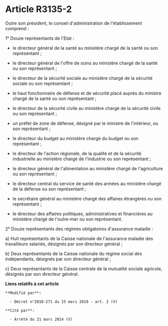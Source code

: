 # Article R3135-2

Outre son président, le conseil d'administration de l'établissement comprend : 

1° Douze représentants de l'Etat :

- le directeur général de la santé au ministère chargé de la santé ou son représentant ;

- le           directeur général de l'offre de soins  au ministère chargé de la santé ou son représentant ;

- le directeur de la sécurité sociale au ministère chargé de la sécurité sociale ou son représentant ;

- le haut fonctionnaire de défense et de sécurité placé auprès du ministre chargé de la santé ou son représentant ;

- le directeur de la sécurité civile au ministère chargé de la sécurité civile ou son représentant ;

- un préfet de zone de défense, désigné par le ministre de l'intérieur, ou son représentant ;

- le directeur du budget au ministère chargé du budget ou son représentant ;

- le directeur de l'action régionale, de la qualité et de la sécurité industrielle au ministère chargé de l'industrie ou son
représentant ;

- le directeur général de l'alimentation au ministère chargé de l'agriculture ou son représentant ;

- le directeur central du service de santé des armées au ministère chargé de la défense ou son représentant ;

- le secrétaire général au ministère chargé des affaires étrangères ou son représentant ;

- le directeur des affaires politiques, administratives et financières au ministère chargé de l'outre-mer ou son
représentant. 

2° Douze représentants des régimes obligatoires d'assurance maladie : 

a) Huit représentants de la Caisse nationale de l'assurance maladie des travailleurs salariés, désignés par son directeur
général ; 

b) Deux représentants de la Caisse nationale du régime social des indépendants, désignés par son directeur général ; 

c) Deux représentants de la Caisse centrale de la mutualité sociale agricole, désignés par son directeur général.

**Liens relatifs à cet article**

	**Modifié par**:

	  - Décret n°2010-271 du 15 mars 2010 - art. 2 (V)

	**Cité par**:

	  - Arrêté du 21 mars 2014 (V)
